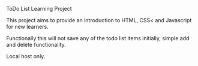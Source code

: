 ToDo List Learning Project

This project aims to provide an introduction to HTML, CSS< and Javascript for new learners. 

Functionally this will not save any of the todo list items initially, simple add and delete functionality.

Local host only.